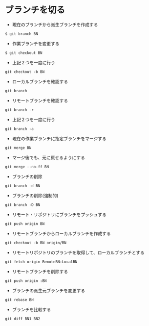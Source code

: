 # ブランチを切る

- 現在のブランチから派生ブランチを作成する
```
$ git branch BN
```

- 作業ブランチを変更する
```
$ git checkout BN
```

- 上記２つを一度に行う
```
git checkout -b BN
```

- ローカルブランチを確認する
```
git branch
```

- リモートブランチを確認する
```
git branch -r

```

- 上記２つを一度に行う
```
git branch -a
```

- 現在の作業ブランチに指定ブランチをマージする
```
git merge BN
```

- マージ後でも、元に戻せるようにする
```
git merge --no-ff BN
```

- ブランチの削除
```
git branch -d BN
```

- ブランチの削除(強制的)
```
git branch -D BN
```

- リモート・リポジトリにブランチをプッシュする
```
git push origin BN
```

- リモートブランチからローカルブランチを作成する
```
git checkout -b BN origin/BN
```

- リモートリポジトリのブランチを取得して、ローカルブランチとする
```
git fetch origin RemoteBN:LocalBN
```

- リモートブランチを削除する
```
git push origin :BN
```

- ブランチの派生元ブランチを変更する
```
git rebase BN
```

- ブランチを比較する
```
git diff BN1 BN2
```

